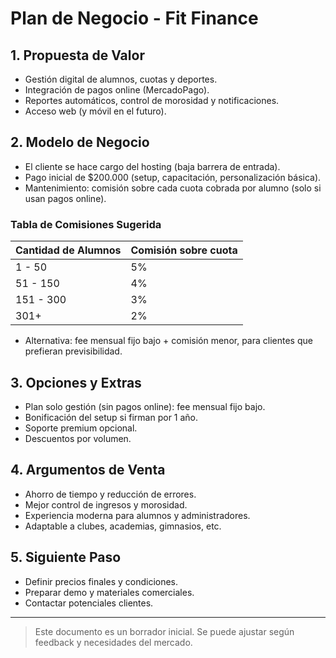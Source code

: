 # Plan de Negocio - Fit Finance

## 1. Propuesta de Valor

- Gestión digital de alumnos, cuotas y deportes.
- Integración de pagos online (MercadoPago).
- Reportes automáticos, control de morosidad y notificaciones.
- Acceso web (y móvil en el futuro).

## 2. Modelo de Negocio

- El cliente se hace cargo del hosting (baja barrera de entrada).
- Pago inicial de $200.000 (setup, capacitación, personalización básica).
- Mantenimiento: comisión sobre cada cuota cobrada por alumno (solo si usan pagos online).

### Tabla de Comisiones Sugerida

| Cantidad de Alumnos | Comisión sobre cuota |
| ------------------- | -------------------- |
| 1 - 50              | 5%                   |
| 51 - 150            | 4%                   |
| 151 - 300           | 3%                   |
| 301+                | 2%                   |

- Alternativa: fee mensual fijo bajo + comisión menor, para clientes que prefieran previsibilidad.

## 3. Opciones y Extras

- Plan solo gestión (sin pagos online): fee mensual fijo bajo.
- Bonificación del setup si firman por 1 año.
- Soporte premium opcional.
- Descuentos por volumen.

## 4. Argumentos de Venta

- Ahorro de tiempo y reducción de errores.
- Mejor control de ingresos y morosidad.
- Experiencia moderna para alumnos y administradores.
- Adaptable a clubes, academias, gimnasios, etc.

## 5. Siguiente Paso

- Definir precios finales y condiciones.
- Preparar demo y materiales comerciales.
- Contactar potenciales clientes.

---

> Este documento es un borrador inicial. Se puede ajustar según feedback y necesidades del mercado.
